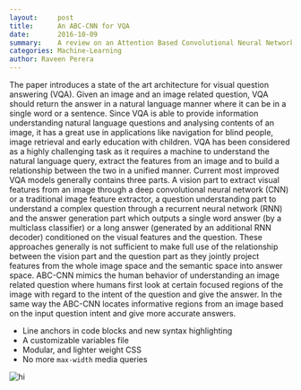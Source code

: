 ```yaml
---
layout:     post
title:      An ABC-CNN for VQA
date:       2016-10-09
summary:    A review on an Attention Based Convolutional Neural Network for Visual Question Answering published by
categories: Machine-Learning
author: Raveen Perera
---
```


The paper introduces a state of the art architecture for visual question answering (VQA). Given an image and an image related question, VQA should return the answer in a natural language manner where it can be in a single word or a sentence. Since VQA is able to provide information understanding natural language questions and analysing contents of an image, it has a great use in applications like navigation for blind people, image retrieval and early education with children. VQA has been considered as a highly challenging task as it requires a machine to understand the natural language query, extract the features from an image and to build a relationship between the two in a unified manner. Current most improved VQA models generally contains three parts. A vision part to extract visual features from an image through a deep convolutional neural network (CNN) or a traditional image feature extractor, a question understanding part to  understand a complex question through a recurrent neural network (RNN) and the answer generation part which outputs a single word answer (by a multiclass classifier) or a long answer (generated by an additional RNN decoder) conditioned on the visual features and the question. These approaches generally is not sufficient to make full use of the relationship between the vision part and the question part as they jointly project features from the whole image space and the semantic space into answer space. ABC-CNN mimics the human behavior of understanding an image related question where humans first look at certain focused regions of the image with regard to the intent of the question and give the answer. In the same way the ABC-CNN locates informative regions from an image based on the input question intent and give more accurate answers.

* Line anchors in code blocks and new syntax highlighting
* A customizable variables file
* Modular, and lighter weight CSS
* No more `max-width` media queries

![hi]({{site.baseurl}}/images/abc-cnn.png)
